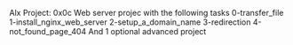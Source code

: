 Alx Project: 0x0c Web server projec
with the following tasks
 0-transfer_file
1-install_nginx_web_server
2-setup_a_domain_name
3-redirection
4-not_found_page_404
And 1 optional advanced project
